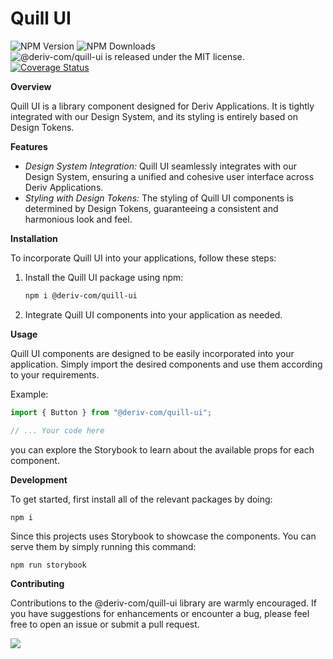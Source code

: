 # Quill UI

<img alt="NPM Version" src="https://img.shields.io/npm/v/@deriv-com/quill-ui"> <img alt="NPM Downloads" src="https://img.shields.io/npm/dw/@deriv-com/quill-ui"> <img src="https://img.shields.io/badge/license-MIT-blue.svg" alt="@deriv-com/quill-ui is released under the MIT license." /> [![Coverage Status](https://coveralls.io/repos/github/deriv-com/quill-ui/badge.svg?branch=master)](https://coveralls.io/github/deriv-com/quill-ui?branch=master)

**Overview**

Quill UI is a library component designed for Deriv Applications. It is tightly integrated with our Design System, and its styling is entirely based on Design Tokens.

**Features**

-   _Design System Integration:_ Quill UI seamlessly integrates with our Design System, ensuring a unified and cohesive user interface across Deriv Applications.
-   _Styling with Design Tokens:_ The styling of Quill UI components is determined by Design Tokens, guaranteeing a consistent and harmonious look and feel.

**Installation**

To incorporate Quill UI into your applications, follow these steps:

1. Install the Quill UI package using npm:

    ```bash
    npm i @deriv-com/quill-ui
    ```

2. Integrate Quill UI components into your application as needed.

**Usage**

Quill UI components are designed to be easily incorporated into your application. Simply import the desired components and use them according to your requirements.

Example:

```javascript
import { Button } from "@deriv-com/quill-ui";

// ... Your code here
```

you can explore the Storybook to learn about the available props for each component.

**Development**

To get started, first install all of the relevant packages by doing:

```
npm i
```

Since this projects uses Storybook to showcase the components. You can serve them by simply running this command:

```
npm run storybook
```

**Contributing**

Contributions to the @deriv-com/quill-ui library are warmly encouraged. If you have suggestions for enhancements or encounter a bug, please feel free to open an issue or submit a pull request.

<a height="15" href = "https://github.com/deriv-com/quill-ui">
  <img src = "https://contrib.rocks/image?repo=deriv-com/quill-ui&anon=0&columns=20"/>
</a>
